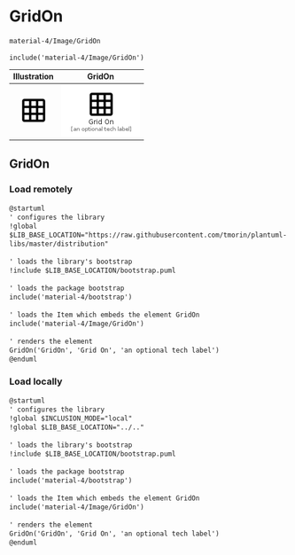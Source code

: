 # GridOn


```text
material-4/Image/GridOn
```

```text
include('material-4/Image/GridOn')
```



| Illustration | GridOn |
| :---: | :---: |
| ![illustration for Illustration](../../material-4/Image/GridOn.png) | ![illustration for GridOn](../../material-4/Image/GridOn.Local.png) |




## GridOn

### Load remotely
```plantuml
@startuml
' configures the library
!global $LIB_BASE_LOCATION="https://raw.githubusercontent.com/tmorin/plantuml-libs/master/distribution"

' loads the library's bootstrap
!include $LIB_BASE_LOCATION/bootstrap.puml

' loads the package bootstrap
include('material-4/bootstrap')

' loads the Item which embeds the element GridOn
include('material-4/Image/GridOn')

' renders the element
GridOn('GridOn', 'Grid On', 'an optional tech label')
@enduml
```

### Load locally
```plantuml
@startuml
' configures the library
!global $INCLUSION_MODE="local"
!global $LIB_BASE_LOCATION="../.."

' loads the library's bootstrap
!include $LIB_BASE_LOCATION/bootstrap.puml

' loads the package bootstrap
include('material-4/bootstrap')

' loads the Item which embeds the element GridOn
include('material-4/Image/GridOn')

' renders the element
GridOn('GridOn', 'Grid On', 'an optional tech label')
@enduml
```

